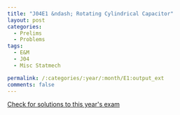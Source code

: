 ```yaml
---
title: "J04E1 &ndash; Rotating Cylindrical Capacitor"
layout: post
categories:
  - Prelims
  - Problems
tags:
  - E&M
  - J04
  - Misc Statmech

permalink: /:categories/:year/:month/E1:output_ext
comments: false
---
```

<object data="2004J1E.pdf" type="application/pdf" width="100%" height="500"></object>
<div class="message"><a href='https://princetonprelim.com/prelim/12/'>Check for solutions to this year's exam</a></div>